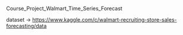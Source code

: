 Course_Project_Walmart_Time_Series_Forecast

dataset -> https://www.kaggle.com/c/walmart-recruiting-store-sales-forecasting/data
